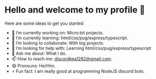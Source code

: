 # Hello and welcome to my profile 👋

Here are some ideas to get you started:

- 🔭 I’m currently working on: Micro:bit projects.
- 🌱 I’m currently learning: html/css/pug/express/typescript.
- 👯 I’m looking to collaborate: With big projects.
- 🤔 I’m looking for help with: Learning html/css/pug/express/typescript
- 💬 Ask me about: What I do.
- 📫 How to reach me: discordkea1262@gmail.com.
- 😄 Pronouns: He/Him.
- ⚡ Fun fact: I am really good at programming NodeJS discord bots.
